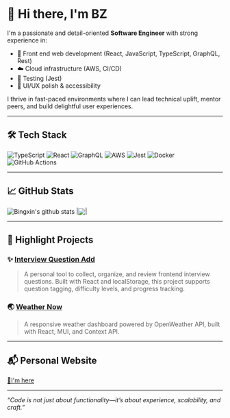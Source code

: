 # 👋 Hi there, I'm BZ

I'm a passionate and detail-oriented **Software Engineer** with strong experience in:
- 🔧 Front end web development (React, JavaScript, TypeScript, GraphQL, Rest)
- ☁️ Cloud infrastructure (AWS, CI/CD)
- 🧪 Testing (Jest)
- 🎨 UI/UX polish & accessibility

I thrive in fast-paced environments where I can lead technical uplift, mentor peers, and build delightful user experiences.

---

## 🛠️ Tech Stack

![TypeScript](https://img.shields.io/badge/-TypeScript-3178c6?logo=typescript&logoColor=white&style=flat-square)
![React](https://img.shields.io/badge/-React-61DAFB?logo=react&logoColor=white&style=flat-square)
![GraphQL](https://img.shields.io/badge/-GraphQL-e535ab?logo=graphql&logoColor=white&style=flat-square)
![AWS](https://img.shields.io/badge/-AWS-232F3E?logo=amazonaws&logoColor=white&style=flat-square)
![Jest](https://img.shields.io/badge/-Jest-C21325?logo=jest&logoColor=white&style=flat-square)
![Docker](https://img.shields.io/badge/-Docker-2496ED?logo=docker&logoColor=white&style=flat-square)
![GitHub Actions](https://img.shields.io/badge/-GitHub%20Actions-2088FF?logo=github-actions&logoColor=white&style=flat-square)

---

## 📈 GitHub Stats

<img align="center" src="https://github-readme-stats.vercel.app/api?username=paraiii&show_icons=true&theme=tokyonight" alt="Bingxin's github stats" /> |<img align="center" src="https://github-readme-stats.vercel.app/api/top-langs/?username=paraiii&layout=compact&theme=tokyonight&langs_count=4" />|

---

## 🚀 Highlight Projects

### ✨ [Interview Question Add](personal-interview-question-list.netlify.app)
> A personal tool to collect, organize, and review frontend interview questions. Built with React and localStorage, this project supports question tagging, difficulty levels, and progress tracking.

### 🌏 [Weather Now](https://bzhang-dev.netlify.app/weather)
> A responsive weather dashboard powered by OpenWeather API, built with React, MUI, and Context API.

---

## 📬 Personal Website

[👋I'm here](bzhang-dev.netlify.app)

---

_“Code is not just about functionality—it’s about experience, scalability, and craft.”_


<!--
**paraiii/paraiii** is a ✨ _special_ ✨ repository because its `README.md` (this file) appears on your GitHub profile.

Here are some ideas to get you started:

- 🔭 I’m currently working on ...
- 🌱 I’m currently learning ...
- 👯 I’m looking to collaborate on ...
- 🤔 I’m looking for help with ...
- 💬 Ask me about ...
- 📫 How to reach me: ...
- 😄 Pronouns: ...
- ⚡ Fun fact: ...
-->
